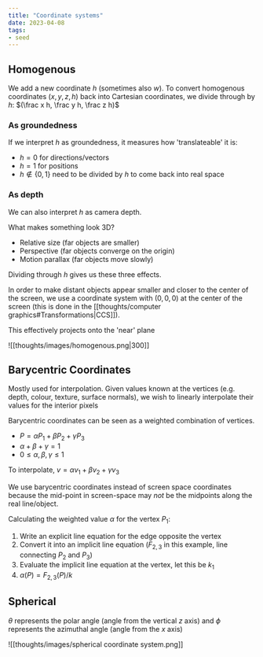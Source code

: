 ```yaml
---
title: "Coordinate systems"
date: 2023-04-08
tags:
- seed
---
```


## Homogenous
We add a new coordinate $h$ (sometimes also $w$). To convert homogenous coordinates $(x,y,z,h)$ back into Cartesian coordinates, we divide through by $h$: $(\frac x h, \frac y h, \frac z h)$

### As groundedness
If we interpret $h$ as groundedness, it measures how 'translateable' it is:
- $h=0$ for directions/vectors
- $h=1$ for positions
- $h \not \in \{ 0, 1\}$ need to be divided by $h$ to come back into real space

### As depth
We can also interpret $h$ as camera depth.

What makes something look 3D?
- Relative size (far objects are smaller)
- Perspective (far objects converge on the origin)
- Motion parallax (far objects move slowly)

Dividing through $h$ gives us these three effects.

In order to make distant objects appear smaller and closer to the center of the screen, we use a coordinate system with $(0, 0, 0)$ at the center of the screen (this is done in the [[thoughts/computer graphics#Transformations|CCS]]).

This effectively projects onto the 'near' plane

![[thoughts/images/homogenous.png|300]]

## Barycentric Coordinates
Mostly used for interpolation. Given values known at the vertices (e.g. depth, colour, texture, surface normals), we wish to linearly interpolate their values for the interior pixels

Barycentric coordinates can be seen as a weighted combination of vertices.

- $P = \alpha P_1 + \beta P_2 + \gamma P_3$
- $\alpha + \beta + \gamma = 1$
- $0 \leq \alpha, \beta, \gamma \leq 1$

To interpolate, $v = \alpha v_1 + \beta v_2 + \gamma v_3$

We use barycentric coordinates instead of screen space coordinates because the mid-point in screen-space may *not* be the midpoints along the real line/object. 

Calculating the weighted value $\alpha$ for the vertex $P_1$:
1. Write an explicit line equation for the edge opposite the vertex
2. Convert it into an implicit line equation ($F_{2,3}$ in this example, line connecting $P_2$ and $P_3$)
3. Evaluate the implicit line equation at the vertex, let this be $k_1$
4. $\alpha(P) = F_{2,3}(P) / k$

## Spherical
$\theta$ represents the polar angle (angle from the vertical $z$ axis) and $\phi$ represents the azimuthal angle (angle from the $x$ axis)

![[thoughts/images/spherical coordinate system.png]]
